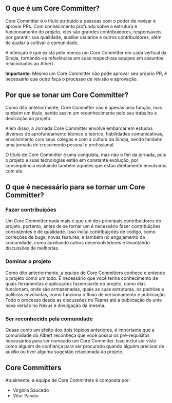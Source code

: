## O que é um Core Committer?

Core Committer é o título atribuído a pessoas com o poder de revisar e aprovar PRs. Com conhecimento profundo sobre a estrutura e funcionamento do projeto, eles são grandes contribuidores, responsáveis por garantir sua qualidade, auxiliar usuários e outros contribuidores, além de ajudar a cultivar a comunidade.

A intenção é que exista pelo menos um Core Committer em cada vertical da Sinqia, tornando-se referências em suas respectivas equipes em assuntos relacionados ao Albert.

**Importante**: Mesmo um Core Committer não pode aprovar seu próprio PR, é necessário que outro faça o processo de revisão e aprovação.

## Por que se tonar um Core Committer?

Como dito anteriormente, Core Committer não é apenas uma função, mas também um título, sendo assim um reconhecimento pelo seu trabalho e dedicação ao projeto.

Além disso, a Jornada Core Committer envolve embarcar em estudos diversos de aprofundamento técnico e teórico, habilidades comunicativas, envolvimento com seus colegas e com a cultura da Sinqia, sendo também uma jornada de crescimento pessoal e profissional.

O título de Core Committer é uma conquista, mas não o fim da jornada, pois o projeto e suas tecnologias estão em constante evolução, por consequência evoluindo também aqueles que estão diretamente envolvidos com ele.

## O que é necessário para se tornar um Core Committer?

### Fazer contribuições

Um Core Committer nada mais é que um dos principais contribuidores do projeto, portanto, antes de se tornar um é necessário fazer contribuições consistentes e de qualidade. Isso inclui contribuições de código, como correções de bugs, novas features; e também no engajamento da comunidade, como auxiliando outros desenvolvedores e levantando discussões de melhorias.

### Dominar o projeto

Como dito anteriormente, a equipe de Core Committers conhece e entende o projeto como um todo. É necessário que você tenha conhecimento de quais ferramentas e aplicações fazem parte do projeto, como elas funcionam, onde são armazenadas, quais as suas estruturas, os padrões e políticas envolvidas, como funciona o fluxo de versionamento e publicação. Todo o processo desde as discussões no Teams até a publicação de uma nova versão no Nexus e divulgação da mesma.

### Ser reconhecido pela comunidade

Quase como um efeito dos dois tópicos anteriores, é importante que a comunidade do Albert reconheça que você possui os pré-requisitos necessários para ser nomeado um Core Committer. Isso inclui ser visto como alguém de confiança para ser procurado quando alguém precisar de auxílio ou tiver alguma sugestão relacionada ao projeto.

## Core Committers

Atualmente, a equipe de Core Committers é composta por:

* Virginia Saucedo
* Vitor Paixão